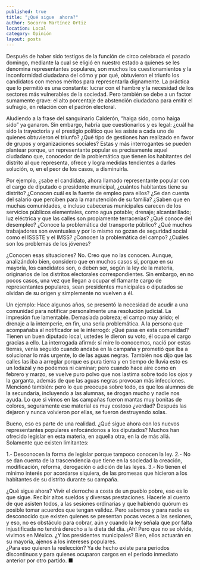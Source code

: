```yaml
---
published: true
title: "¿Qué sigue  ahora?"
author: Socorro Martínez Ortiz
location: Local
category: Opinión
layout: posts
---
```


Después de haber sido testigos de la función de circo celebrada el pasado domingo, mediante la cual se eligió en nuestro estado a quienes se les denomina representantes populares, son muchos los cuestionamientos y la inconformidad ciudadana del cómo y por qué, obtuvieron el triunfo los candidatos con menos méritos para representarla dignamente. La práctica que lo permitió es una constante: lucrar con el hambre y la necesidad de los sectores más vulnerables de la sociedad. Pero también se debe a un factor sumamente grave: el alto porcentaje de abstención ciudadana para emitir el sufragio, en relación con el padrón electoral. 

Aludiendo a la frase del sanguinario Calderón, “haiga sido, como haiga sido” ya ganaron. Sin embargo, habría que cuestionarlos y es legal: ¿cuál ha sido la trayectoria y el prestigio político que les asiste a cada uno de quienes obtuvieron el triunfo? ¿Qué tipo de gestiones han realizado en favor de grupos y organizaciones sociales? Estas y más interrogantes se pueden plantear porque, un representante popular es precisamente aquel ciudadano que, conocedor de la problemática que tienen los habitantes del distrito al que representa, ofrece y logra medidas tendientes a darles solución, o, en el peor de los casos, a disminuirla.

Por ejemplo, ¿sabe el candidato, ahora llamado representante popular con el cargo de diputado o presidente municipal, ¿cuántos habitantes tiene su distrito? ¿Conocen cuál es la fuente de empleo para ellos?  ¿Se dan cuenta del salario que perciben para la manutención de su familia? ¿Saben que en muchas comunidades, e incluso cabeceras municipales carecen de los servicios públicos elementales, como agua potable; drenaje; alcantarillado; luz eléctrica y que las calles son propiamente terracerías? ¿Qué conoce del desempleo? ¿Conoce la problemática del transporte público? ¿Qué muchos trabajadores son eventuales y por lo mismo no gozan de seguridad social como el ISSSTE y el IMSS? ¿Conocen la problemática del campo? ¿Cuáles son los problemas de los jóvenes?

¿Conocen esas situaciones?
No. Creo que no las conocen. Aunque, analizándolo bien, considero que en muchos casos sí, porque en su mayoría, los candidatos son, o deben ser, según la ley de la materia, originarios de los distritos electorales correspondientes. Sin embargo, en no pocos casos, una vez que llegan a ocupar el flamante cargo de representantes populares, sean presidentes municipales o diputados se olvidan de su origen y simplemente no vuelven a él.

Un ejemplo: 
Hace algunos años, se presentó la necesidad de acudir a una comunidad para notificar personalmente una resolución judicial. La impresión fue lamentable. Demasiada pobreza; el campo muy árido; el drenaje a la intemperie, en fin, una seria problemática. A la persona que acompañaba al notificador se le interrogó: ¿Qué pasa en esta comunidad? Tienen un buen diputado local, ustedes le dieron su voto, él ocupa el cargo gracias a ello. La interrogada  afirmó: sí mire lo conocemos, nació por estas tierras, venía seguido cuando andaba en la campaña y prometió que iba a solucionar lo más urgente, lo de las aguas negras. También nos dijo que las calles las iba a arreglar porque es pura tierra y en tiempo de lluvia esto es un lodazal y no podemos ni caminar; pero cuando hace aire como en febrero y marzo, se vuelve puro polvo que nos lastima sobre todo los ojos y la garganta, además de que las aguas negras provocan más infecciones. Mencionó también: pero lo que preocupa sobre todo, es que los alumnos de la secundaria, incluyendo a las alumnas, se drogan mucho y nadie nos ayuda. Lo que si vimos en las campañas fueron mantas muy bonitas de colores, seguramente ese material es muy costoso ¿verdad? Después las dejaron y nunca volvieron por ellas, se fueron destruyendo solas.

Bueno, eso es parte de una realidad. ¿Qué sigue ahora con los nuevos representantes populares enfocándonos a los diputados? Muchos han ofrecido legislar en esta materia, en aquella otra, en la de más allá. Solamente que existen limitantes:

1.- Desconocen la forma de legislar porque tampoco conocen la ley.
2.- No se dan cuenta de la trascendencia que tiene en la sociedad la creación, modificación, reforma, derogación o adición de las leyes. 
3.- No tienen el mínimo interés por acordarse siquiera, de las promesas que hicieron a los habitantes de su distrito  durante su campaña.

¿Qué sigue ahora?
Vivir el derroche a costa de un  pueblo pobre, eso es lo que sigue. Recibir altos sueldos y diversas prestaciones. Hacerle al cuento de que asisten todos, a las sesiones ordinarias y que habiendo quórum es posible tomar acuerdos que tengan validez. Pero sabemos y para nadie es desconocido que existen quienes se presentan pocas veces a las sesiones, y eso, no es obstáculo para cobrar, aún y cuando la ley señala que por falta injustificada no tendrá derecho a la dieta del día. ¡Ah! Pero que no se olvide, vivimos en México.
¿Y los presidentes municipales? Bien, ellos actuarán en su mayoría, ajenos a los intereses populares.  
¿Para eso quieren la reelección?  Ya de hecho existe para periodos discontinuos y para quienes ocuparon cargos en el periodo inmediato anterior por otro partido. ■
